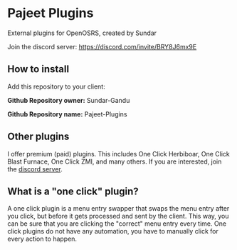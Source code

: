 # Pajeet Plugins
External plugins for OpenOSRS, created by Sundar

Join the discord server: https://discord.com/invite/BRY8J6mx9E

## How to install
Add this repository to your client:

**Github Repository owner:** Sundar-Gandu

**Github Repository name:** Pajeet-Plugins

## Other plugins
I offer premium (paid) plugins. This includes One Click Herbiboar, One Click Blast Furnace, One Click ZMI, and many others.
If you are interested, join the [discord server].

## What is a "one click" plugin?
A one click plugin is a menu entry swapper that swaps the menu entry after you click, but before it gets processed and sent by the client.
This way, you can be sure that you are clicking the "correct" menu entry every time.
One click plugins do not have any automation, you have to manually click for every action to happen.

[discord server]: <https://discord.com/invite/BRY8J6mx9E>